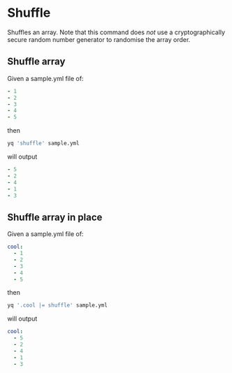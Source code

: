 # Shuffle

Shuffles an array. Note that this command does _not_ use a cryptographically secure random number generator to randomise the array order.


## Shuffle array
Given a sample.yml file of:
```yaml
- 1
- 2
- 3
- 4
- 5
```
then
```bash
yq 'shuffle' sample.yml
```
will output
```yaml
- 5
- 2
- 4
- 1
- 3
```

## Shuffle array in place
Given a sample.yml file of:
```yaml
cool:
  - 1
  - 2
  - 3
  - 4
  - 5
```
then
```bash
yq '.cool |= shuffle' sample.yml
```
will output
```yaml
cool:
  - 5
  - 2
  - 4
  - 1
  - 3
```

